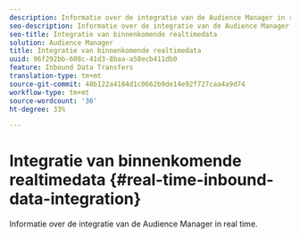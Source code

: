 ```yaml
---
description: Informatie over de integratie van de Audience Manager in real time.
seo-description: Informatie over de integratie van de Audience Manager in real time.
seo-title: Integratie van binnenkomende realtimedata
solution: Audience Manager
title: Integratie van binnenkomende realtimedata
uuid: 96f292bb-608c-41d3-8baa-a58ecb411db0
feature: Inbound Data Transfers
translation-type: tm+mt
source-git-commit: 48b122a4184d1c0662b9de14e92f727caa4a9d74
workflow-type: tm+mt
source-wordcount: '36'
ht-degree: 33%

---
```



# Integratie van binnenkomende realtimedata {#real-time-inbound-data-integration}

Informatie over de integratie van de Audience Manager in real time.

<!-- c_rt_data_int.xml -->